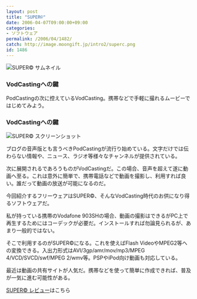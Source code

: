 ```yaml
---
layout: post
title: "SUPER©"
date: 2006-04-07T09:00:00+09:00
categories:
- ソフトウェア
permalink: /2006/04/1482/
catch: http://image.moongift.jp/intro2/superc.png
id: 1486
---
```

 ![SUPER© サムネイル](http://image.moongift.jp/intro2/superc.t.png "SUPER© サムネイル")
  

### VodCastingへの鍵
  
PodCastingの次に控えているVodCasting。携帯などで手軽に撮れるムービーではじめてみよう。  
<!--more-->  

### VodCastingへの鍵
  

![SUPER© スクリーンショット](http://image.moongift.jp/intro2/superc.png "SUPER© スクリーンショット")

  

ブログの音声版とも言うべきPodCastingが流行り始めている。文字だけでは伝わらない情報や、ニュース、ラジオ等様々なチャンネルが提供されている。

  

次に展開されるであろうものがVodCastingだ。この場合、音声を超えて遂に動画へ至る。これは意外に簡単で、携帯電話などで動画を撮影し、利用すれば良い。誰だって動画の放送が可能になるのだ。

  

今回紹介するフリーウェアはSUPER©、そんなVodCasting時代のお供になり得るソフトウェアだ。

  

私が持っている携帯のVodafone 903SHの場合、動画の撮影はできるがPC上で再生するためにはコーデックが必要だ。インストールすれば勿論見られるが、あまり一般的ではない。

  

そこで利用するのがSUPER©になる。これを使えばFlash VideoやMPEG2等への変換できる。入出力形式はAVI/3gp/amr/mov/mp3/MPEG 4/VCD/SVCD/swf/MPEG 2/wmv等。PSPやiPod向け動画も対応している。

  

最近は動画の共有サイトが人気だ。携帯などを使って簡単に作成できれば、普及が一気に進む可能性がある。

  

[SUPER© レビュー](http://fw.moongift.jp/review/i-1486.html)はこちら


